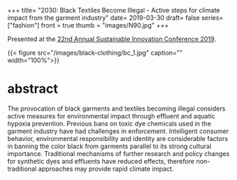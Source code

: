 +++
title= "2030: Black Textiles Become Illegal - Active steps for climate impact from the garment industry"
date= 2019-03-30
draft= false
series= ["fashion"]
front = true
thumb = "images/N90.jpg"
+++

Presented at the [22nd Annual Sustainable Innovation Conference 2019](https://cfsd.org.uk/events/sustainable-innovation-2019/).

{{< figure src="/images/black-clothing/bc_1.jpg" caption="" width="100%">}}

# abstract

The provocation of black garments and textiles becoming illegal considers active measures for environmental impact through effluent and aquatic hypoxia prevention. Previous bans on toxic dye chemicals used in the garment industry have had challenges in enforcement. Intelligent consumer behavior, environmental responsibility and identity are considerable factors in banning the color black from garments parallel to its strong cultural importance. Traditional mechanisms of further research and policy changes for synthetic dyes and effluents have reduced effects, therefore non-traditional approaches may provide rapid climate impact. 

